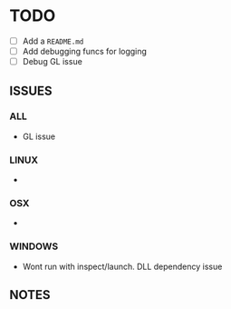 # TODO

- [ ] Add a `README.md`
- [ ] Add debugging funcs for logging
- [ ] Debug GL issue

## ISSUES

### ALL

- GL issue

### LINUX

-

### OSX

- 

### WINDOWS

- Wont run with inspect/launch. DLL dependency issue

## NOTES
